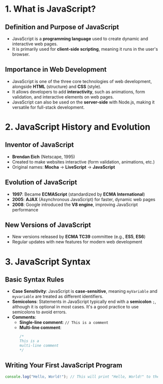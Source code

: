 # 1. What is JavaScript?

## Definition and Purpose of JavaScript

- JavaScript is a **programming language** used to create dynamic and interactive web pages.
- It is primarily used for **client-side scripting**, meaning it runs in the user's browser.

## Importance in Web Development

- JavaScript is one of the three core technologies of web development, alongside **HTML** (structure) and **CSS** (style).
- It allows developers to add **interactivity**, such as animations, form validation, and interactive elements on web pages.
- JavaScript can also be used on the **server-side** with Node.js, making it versatile for full-stack development.

# 2. JavaScript History and Evolution

## Inventor of JavaScript

- **Brendan Eich** (Netscape, 1995)
- Created to make websites interactive (form validation, animations, etc.)
- Original names: **Mocha** → **LiveScript** → **JavaScript**

## Evolution of JavaScript

- **1997**: Became **ECMAScript** (standardized by **ECMA International**)
- **2005**: **AJAX** (Asynchronous JavaScript) for faster, dynamic web pages
- **2008**: Google introduced the **V8 engine**, improving JavaScript performance

## New Versions of JavaScript

- New versions released by **ECMA TC39** committee (e.g., **ES5**, **ES6**)
- Regular updates with new features for modern web development

# 3. JavaScript Syntax

## Basic Syntax Rules

- **Case Sensitivity**: JavaScript is **case-sensitive**, meaning `myVariable` and `myvariable` are treated as different identifiers.
- **Semicolons**: Statements in JavaScript typically end with a **semicolon** `;`, although it is optional in most cases. It's a good practice to use semicolons to avoid errors.
- **Comments**:
  - **Single-line comment**: `// This is a comment`
  - **Multi-line comment**:
    ```js
    /* 
    This is a 
    multi-line comment
    */
    ```

## Writing Your First JavaScript Program

```javascript
console.log("Hello, World!"); // This will print "Hello, World!" to the console
```
